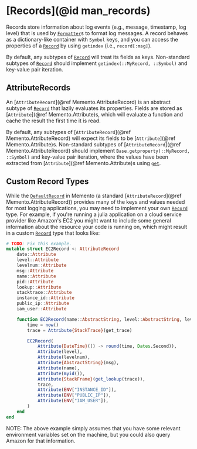 # [Records](@id man_records)

Records store information about log events (e.g., message, timestamp, log level) that is used by [`Formatter`](@ref)s to format log messages.
A record behaves as a dictionary-like container with `Symbol` keys, and you can access the properties of a [`Record`](@ref) by using `getindex` (i.e., `record[:msg]`).

By default, any subtypes of [`Record`](@ref) will treat its fields as keys.
Non-standard subtypes of [`Record`](@ref) should implement `getindex(::MyRecord, ::Symbol)` and key-value pair iteration.

## AttributeRecords

An [`AttributeRecord`](@ref Memento.AttributeRecord) is an abstract subtype of [`Record`](@ref) that lazily evaluates its properties.
Fields are stored as [`Attribute`](@ref Memento.Attribute)s, which will evaluate a function and cache the result the first time it is read.

By default, any subtypes of [`AttributeRecord`](@ref Memento.AttributeRecord) will expect its fields to be [`Attribute`](@ref Memento.Attribute)s.
Non-standard subtypes of [`AttributeRecord`](@ref Memento.AttributeRecord) should implement `Base.getproperty(::MyRecord, ::Symbol)` and key-value pair iteration, where the values have been extracted from [`Attribute`](@ref Memento.Attribute)s using [`get`](@ref).

## Custom Record Types

While the [`DefaultRecord`](@ref) in Memento (a standard [`AttributeRecord`](@ref Memento.AttributeRecord)) provides many of the keys and values needed for most logging applications, you may need to implement your own [`Record`](@ref) type.
For example, if you're running a julia application on a cloud service provider like Amazon's EC2 you might want to include some general information about the resource your code is running on, which might result in a custom [`Record`](@ref) type that looks like:

```julia
# TODO: Fix this example.
mutable struct EC2Record <: AttributeRecord
    date::Attribute
    level::Attribute
    levelnum::Attribute
    msg::Attribute
    name::Attribute
    pid::Attribute
    lookup::Attribute
    stacktrace::Attribute
    instance_id::Attribute
    public_ip::Attribute
    iam_user::Attribute

    function EC2Record(name::AbstractString, level::AbstractString, levelnum::Int, msg)
        time = now()
        trace = Attribute{StackTrace}(get_trace)

        EC2Record(
            Attribute{DateTime}(() -> round(time, Dates.Second)),
            Attribute(level),
            Attribute(levelnum),
            Attribute{AbstractString}(msg),
            Attribute(name),
            Attribute(myid()),
            Attribute{StackFrame}(get_lookup(trace)),
            trace,
            Attribute(ENV["INSTANCE_ID"]),
            Attribute(ENV["PUBLIC_IP"]),
            Attribute(ENV["IAM_USER"]),
        )
    end
end
```

NOTE: The above example simply assumes that you have some relevant environment variables set on the machine, but you could also query Amazon for that information.
